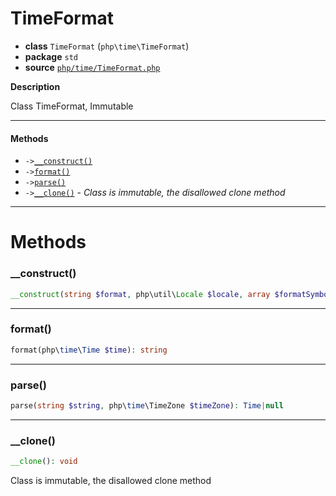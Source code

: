 # TimeFormat

- **class** `TimeFormat` (`php\time\TimeFormat`)
- **package** `std`
- **source** [`php/time/TimeFormat.php`](./src/main/resources/JPHP-INF/sdk/php/time/TimeFormat.php)

**Description**

Class TimeFormat, Immutable

---

#### Methods

- `->`[`__construct()`](#method-__construct)
- `->`[`format()`](#method-format)
- `->`[`parse()`](#method-parse)
- `->`[`__clone()`](#method-__clone) - _Class is immutable, the disallowed clone method_

---
# Methods

<a name="method-__construct"></a>

### __construct()
```php
__construct(string $format, php\util\Locale $locale, array $formatSymbols): void
```

---

<a name="method-format"></a>

### format()
```php
format(php\time\Time $time): string
```

---

<a name="method-parse"></a>

### parse()
```php
parse(string $string, php\time\TimeZone $timeZone): Time|null
```

---

<a name="method-__clone"></a>

### __clone()
```php
__clone(): void
```
Class is immutable, the disallowed clone method